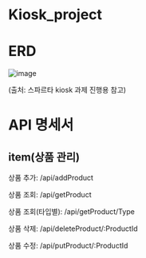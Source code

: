 # Kiosk_project

# ERD

![image](https://github.com/gajigaji04/Kiosk_Project/assets/132813209/ce7549c1-6032-44ef-9480-fde1e41f6902)

(출처: 스파르타 kiosk 과제 진행용 참고)

# API 명세서

## item(상품 관리)

상품 추가:
/api/addProduct

상품 조회:
/api/getProduct

상품 조회(타입별):
/api/getProduct/Type

상품 삭제:
/api/deleteProduct/:ProductId

상품 수정:
/api/putProduct/:ProductId
